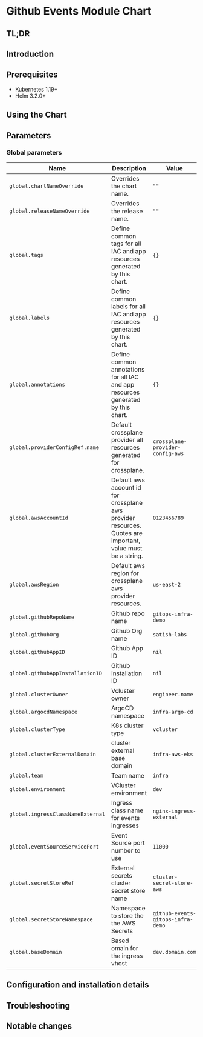 # Github Events Module Chart

## TL;DR

## Introduction

## Prerequisites

- Kubernetes 1.19+
- Helm 3.2.0+

## Using the Chart

## Parameters

### Global parameters

| Name                              | Description                                                                                                 | Value                             |
| --------------------------------- | ----------------------------------------------------------------------------------------------------------- | --------------------------------- |
| `global.chartNameOverride`        | Overrides the chart name.                                                                                   | `""`                              |
| `global.releaseNameOverride`      | Overrides the release name.                                                                                 | `""`                              |
| `global.tags`                     | Define common tags for all IAC and app resources generated by this chart.                                   | `{}`                              |
| `global.labels`                   | Define common labels for all IAC and app resources generated by this chart.                                 | `{}`                              |
| `global.annotations`              | Define common annotations for all IAC and app resources generated by this chart.                            | `{}`                              |
| `global.providerConfigRef.name`   | Default crossplane provider all resources generated for crossplane.                                         | `crossplane-provider-config-aws`  |
| `global.awsAccountId`             | Default aws account id for crossplane aws provider resources. Quotes are important, value must be a string. | `0123456789`                      |
| `global.awsRegion`                | Default aws region for crossplane aws provider resources.                                                   | `us-east-2`                       |
| `global.githubRepoName`           | Github repo name                                                                                            | `gitops-infra-demo`               |
| `global.githubOrg`                | Github Org name                                                                                             | `satish-labs`                     |
| `global.githubAppID`              | Github App ID                                                                                               | `nil`                             |
| `global.githubAppInstallationID`  | Github Installation ID                                                                                      | `nil`                             |
| `global.clusterOwner`             | Vcluster owner                                                                                              | `engineer.name`                   |
| `global.argocdNamespace`          | ArgoCD namespace                                                                                            | `infra-argo-cd`                   |
| `global.clusterType`              | K8s cluster type                                                                                            | `vcluster`                        |
| `global.clusterExternalDomain`    | cluster external base domain                                                                                | `infra-aws-eks`                   |
| `global.team`                     | Team name                                                                                                   | `infra`                           |
| `global.environment`              | VCluster environment                                                                                        | `dev`                             |
| `global.ingressClassNameExternal` | Ingress class name for events ingresses                                                                     | `nginx-ingress-external`          |
| `global.eventSourceServicePort`   | Event Source port number to use                                                                             | `11000`                           |
| `global.secretStoreRef`           | External secrets cluster secret store name                                                                  | `cluster-secret-store-aws`        |
| `global.secretStoreNamespace`     | Namespace to store the the AWS Secrets                                                                      | `github-events-gitops-infra-demo` |
| `global.baseDomain`               | Based omain for the ingress vhost                                                                           | `dev.domain.com`                  |


## Configuration and installation details


## Troubleshooting


## Notable changes
